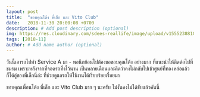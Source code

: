 ```yaml
---
layout: post
title:  "ขอบคุณโต้ง พี่เล็ก และ Vito Club"
date:   2018-11-30 20:00:08 +0700
description: # Add post description (optional)
img: https://res.cloudinary.com/sdees-reallife/image/upload/v1555238810/Screenshot_20181203-174213.png # Add image post (optional)
tags: [2018-11]
author: # Add name author (optional)
---
```

วันนี้เอารถไปทำ Service A มา - พอนึกย้อนไปต้องขอขอบคุณโต้ง อย่างมาก ที่แนะนำให้ติดต่อไปที่ชมรม เพราะหลังจากที่จอดรถทิ้งไว้นาน เป็นหลายเดือนและคิดว่าคงไม่กลับไปเข้าศูนย์ที่ทองหล่อแล้ว ก็ได้อู่ของพี่เล็กนี่ล่ะ ที่ช่วยดูแลรถให้ใช้งานได้เรียบร้อยเรื่อยมา

ขอบคุณเพื่อนโต้ง พี่เล็ก และ Vito Club มาก ๆ นะครับ ไม่งั้นคงไม่ได้ขับแล้วคันนี้
